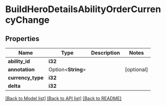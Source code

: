 # BuildHeroDetailsAbilityOrderCurrencyChange

## Properties

Name | Type | Description | Notes
------------ | ------------- | ------------- | -------------
**ability_id** | **i32** |  | 
**annotation** | Option<**String**> |  | [optional]
**currency_type** | **i32** |  | 
**delta** | **i32** |  | 

[[Back to Model list]](../README.md#documentation-for-models) [[Back to API list]](../README.md#documentation-for-api-endpoints) [[Back to README]](../README.md)


